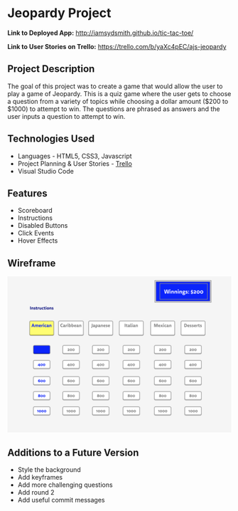 # Jeopardy Project

**Link to Deployed App:** <http://iamsydsmith.github.io/tic-tac-toe/>  

**Link to User Stories on Trello:** <https://trello.com/b/yaXc4pEC/ajs-jeopardy>

## Project Description

The goal of this project was to create a game that would allow the user to play a game of Jeopardy. This is a quiz game where the user gets to choose a question from a variety of topics while choosing a dollar amount ($200 to $1000) to attempt to win. The questions are phrased as answers and the user inputs a question to attempt to win. 


## Technologies Used

  * Languages - HTML5, CSS3, Javascript
  * Project Planning & User Stories - [Trello](https://trello.com/b/yaXc4pEC/ajs-jeopardy)
  * Visual Studio Code


## Features
 
  * Scoreboard
  * Instructions
  * Disabled Buttons
  * Click Events
  * Hover Effects


## Wireframe

![Wireframe](images/board.png)


## Additions to a Future Version

  * Style the background
  * Add keyframes
  * Add more challenging questions
  * Add round 2
  * Add useful commit messages